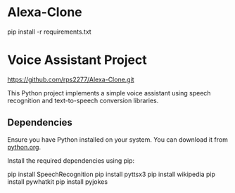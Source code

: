 # Alexa-Clone

pip install -r requirements.txt

# Voice Assistant Project

https://github.com/rps2277/Alexa-Clone.git

This Python project implements a simple voice assistant using speech recognition and text-to-speech conversion libraries.

## Dependencies

Ensure you have Python installed on your system. You can download it from [python.org](https://www.python.org/downloads/).

Install the required dependencies using pip:


pip install SpeechRecognition
pip install pyttsx3
pip install wikipedia
pip install pywhatkit
pip install pyjokes
